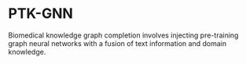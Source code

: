 # PTK-GNN
Biomedical knowledge graph completion involves injecting pre-training graph neural networks with a fusion of text information and domain knowledge.
